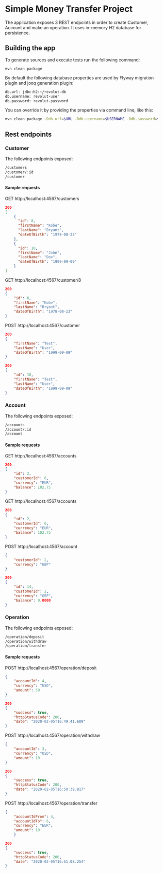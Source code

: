 # Simple Money Transfer Project

The application exposes 3 REST endpoints in order to create Customer, Account and make an operation. It uses in-memory H2 database for persistence.

## Building the app

To generate sources and execute tests run the following command:
```$java
mvn clean package
```

By default the following database properties are used by Flyway migration plugin and jooq generation plugin:
```bash
db.url: jdbc:h2:~/revolut-db
db.username: revolut-user
db.password: revolut-password
```

You can override it by providing the properties via command line, like this:

```bash
mvn clean package -Ddb.url=$URL -Ddb.username=$USERNAME -Ddb.password=$PASSWORD
```

## Rest endpoints

### Customer

The following endpoints exposed:
```bash
/customers
/customer/:id
/customer
```

#### Sample requests
GET http://localhost:4567/customers
```json
200
[
    {
      "id": 8,
      "firstName": "Kobe",
      "lastName": "Bryant",
      "dateOfBirth": "1978-08-23"
    },
    {
      "id": 10,
      "firstName": "John",
      "lastName": "Doe",
      "dateOfBirth": "1999-09-09"
    }
]
```

GET http://localhost:4567/customer/8
```json
200
{
    "id": 8,
    "firstName": "Kobe",
    "lastName": "Bryant",
    "dateOfBirth": "1978-08-23"
}
```

POST http://localhost:4567/customer
```json
200
{
    "firstName": "Test",
    "lastName": "User",
    "dateOfBirth": "1999-09-09"
}
```
```json
200
{
    "id": 18,
    "firstName": "Test",
    "lastName": "User",
    "dateOfBirth": "1999-09-09"
}
```

### Account 

The following endpoints exposed:
```bash
/accounts
/account/:id
/account
```
#### Sample requests
GET http://localhost:4567/accounts
```json
200
{
    "id": 2,
    "customerId": 6,
    "currency": "EUR",
    "balance": 102.75
}
```

GET http://localhost:4567/accounts
```json
200
{
    "id": 2,
    "customerId": 6,
    "currency": "EUR",
    "balance": 102.75
}
```

POST http://localhost:4567/account
```json
{
    "customerId": 2,
    "currency": "GBP"
}
```
```json
200
{
    "id": 14,
    "customerId": 2,
    "currency": "GBP",
    "balance": 0.0000
}
```

### Operation

The following endpoints exposed:
```bash
/operation/deposit
/operation/withdraw
/operation/transfer
```
#### Sample requests
POST http://localhost:4567/operation/deposit
```json
{
    "accountId": 4,
    "currency": "USD",
    "amount": 50
}
```
```json
200
{
    "success": true,
    "httpStatusCode": 200,
    "date": "2020-02-05T16:49:41.689"
}
```

POST http://localhost:4567/operation/withdraw
```json
{
    "accountId": 3,
    "currency": "USD",
    "amount": 10
}
```
```json
200
{
    "success": true,
    "httpStatusCode": 200,
    "date": "2020-02-05T16:50:39.817"
}
```
POST http://localhost:4567/operation/transfer
```json
{
    "accountIdFrom": 4,
    "accountIdTo": 6,
    "currency": "EUR",
    "amount": 10
    }
```
```json
200
{
    "success": true,
    "httpStatusCode": 200,
    "date": "2020-02-05T16:51:08.254"
}
```